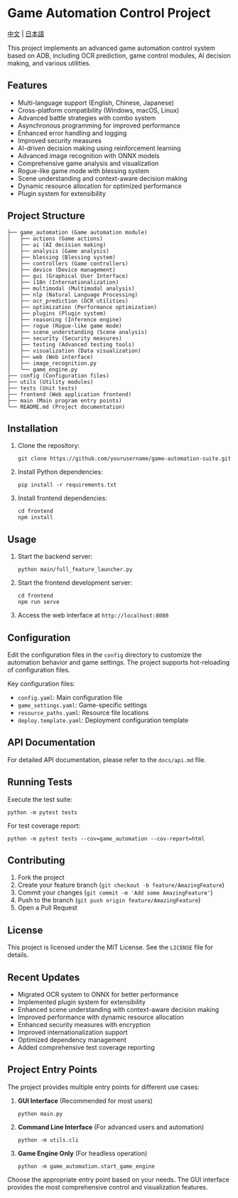 # Game Automation Control Project

[中文](README_zh.md) | [日本語](README_ja.md)

This project implements an advanced game automation control system based on ADB, including OCR prediction, game control modules, AI decision making, and various utilities.

## Features

- Multi-language support (English, Chinese, Japanese)
- Cross-platform compatibility (Windows, macOS, Linux)
- Advanced battle strategies with combo system
- Asynchronous programming for improved performance
- Enhanced error handling and logging
- Improved security measures
- AI-driven decision making using reinforcement learning
- Advanced image recognition with ONNX models
- Comprehensive game analysis and visualization
- Rogue-like game mode with blessing system
- Scene understanding and context-aware decision making
- Dynamic resource allocation for optimized performance
- Plugin system for extensibility

## Project Structure

```
├── game_automation (Game automation module)
│   ├── actions (Game actions)
│   ├── ai (AI decision making)
│   ├── analysis (Game analysis)
│   ├── blessing (Blessing system)
│   ├── controllers (Game controllers)
│   ├── device (Device management)
│   ├── gui (Graphical User Interface)
│   ├── i18n (Internationalization)
│   ├── multimodal (Multimodal analysis)
│   ├── nlp (Natural Language Processing)
│   ├── ocr_prediction (OCR utilities)
│   ├── optimization (Performance optimization)
│   ├── plugins (Plugin system)
│   ├── reasoning (Inference engine)
│   ├── rogue (Rogue-like game mode)
│   ├── scene_understanding (Scene analysis)
│   ├── security (Security measures)
│   ├── testing (Advanced testing tools)
│   ├── visualization (Data visualization)
│   ├── web (Web interface)
│   ├── image_recognition.py
│   └── game_engine.py
├── config (Configuration files)
├── utils (Utility modules)
├── tests (Unit tests)
├── frontend (Web application frontend)
├── main (Main program entry points)
└── README.md (Project documentation)
```

## Installation

1. Clone the repository:
   ```
   git clone https://github.com/yourusername/game-automation-suite.git
   ```

2. Install Python dependencies:
   ```
   pip install -r requirements.txt
   ```

3. Install frontend dependencies:
   ```
   cd frontend
   npm install
   ```

## Usage

1. Start the backend server:
   ```
   python main/full_feature_launcher.py
   ```

2. Start the frontend development server:
   ```
   cd frontend
   npm run serve
   ```

3. Access the web interface at `http://localhost:8080`

## Configuration

Edit the configuration files in the `config` directory to customize the automation behavior and game settings. The project supports hot-reloading of configuration files.

Key configuration files:
- `config.yaml`: Main configuration file
- `game_settings.yaml`: Game-specific settings
- `resource_paths.yaml`: Resource file locations
- `deploy.template.yaml`: Deployment configuration template

## API Documentation

For detailed API documentation, please refer to the `docs/api.md` file.

## Running Tests

Execute the test suite:
```
python -m pytest tests
```

For test coverage report:
```
python -m pytest tests --cov=game_automation --cov-report=html
```

## Contributing

1. Fork the project
2. Create your feature branch (`git checkout -b feature/AmazingFeature`)
3. Commit your changes (`git commit -m 'Add some AmazingFeature'`)
4. Push to the branch (`git push origin feature/AmazingFeature`)
5. Open a Pull Request

## License

This project is licensed under the MIT License. See the `LICENSE` file for details.

## Recent Updates

- Migrated OCR system to ONNX for better performance
- Implemented plugin system for extensibility
- Enhanced scene understanding with context-aware decision making
- Improved performance with dynamic resource allocation
- Enhanced security measures with encryption
- Improved internationalization support
- Optimized dependency management
- Added comprehensive test coverage reporting

## Project Entry Points

The project provides multiple entry points for different use cases:

1. **GUI Interface** (Recommended for most users)
   ```
   python main.py
   ```

2. **Command Line Interface** (For advanced users and automation)
   ```
   python -m utils.cli
   ```

3. **Game Engine Only** (For headless operation)
   ```
   python -m game_automation.start_game_engine
   ```

Choose the appropriate entry point based on your needs. The GUI interface provides the most comprehensive control and visualization features.
